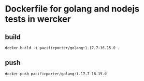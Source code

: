 # Dockerfile for golang and nodejs tests in wercker

## build

```
docker build -t pacificporter/golang:1.17.7-16.15.0 .
```

## push

```
docker push pacificporter/golang:1.17.7-16.15.0
```
